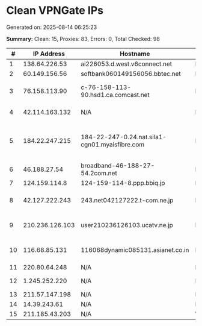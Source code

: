 # Clean VPNGate IPs
Generated on: 2025-08-14 06:25:23

**Summary:** Clean: 15, Proxies: 83, Errors: 0, Total Checked: 98

| # | IP Address | Hostname | Type | Country | Provider |
|---|------------|----------|------|---------|----------|
| 1 | 138.64.226.53 | ai226053.d.west.v6connect.net | Business | JP | Asahi Net |
| 2 | 60.149.156.56 | softbank060149156056.bbtec.net | Business | JP | SoftBank Corp. |
| 3 | 76.158.113.90 | c-76-158-113-90.hsd1.ca.comcast.net | Residential | US | Comcast Cable Communications, LLC |
| 4 | 42.114.163.132 | N/A | Business | VN | FPT Telecom Company |
| 5 | 184.22.247.215 | 184-22-247-0.24.nat.sila1-cgn01.myaisfibre.com | Residential | TH | ADVANCED WIRELESS NETWORK COMPANY LIMITED |
| 6 | 46.188.27.54 | broadband-46-188-27-54.2com.net | Residential | RU | LLC SETEL |
| 7 | 124.159.114.8 | 124-159-114-8.ppp.bbiq.jp | Business | JP | QTnet,Inc. |
| 8 | 42.127.222.243 | 243.net042127222.t-com.ne.jp | Business | JP | TOKAI Communications Corporation |
| 9 | 210.236.126.103 | user210236126103.ucatv.ne.jp | Residential | JP | Utsunomiya Cable TV Corporation |
| 10 | 116.68.85.131 | 116068dynamic085131.asianet.co.in | Residential | IN | Asianet Satellite Communications Pvt Ltd |
| 11 | 220.80.64.248 | N/A | Business | KR | Korea Telecom |
| 12 | 1.245.252.220 | N/A | Business | KR | SK Broadband Co Ltd |
| 13 | 211.57.147.198 | N/A | Business | KR | Korea Telecom |
| 14 | 14.39.243.61 | N/A | Business | KR | Korea Telecom |
| 15 | 211.185.43.203 | N/A | Wireless | KR | Korea Telecom |
